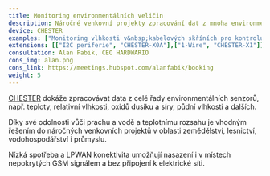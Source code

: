 ```yaml
---
title: Monitoring environmentálních veličin
description: Náročné venkovní projekty zpracování dat z mnoha environmentálních senzorů, např. teploty, relativní vlhkosti, oxidů dusíku a síry, půdní vlhkosti a dalších.
device: CHESTER
examples: ["Monitoring vlhkosti v&nbsp;kabelových skříních pro kontrolu jejich kvality","Monitoring kvality ovzduší s využitím billboardů","Měření lokální teploty u&nbsp;lapačů kůrovce","Monitoring vlhkosti půdy v&nbsp;lesích"]
extensions: [["I2C periferie", "CHESTER-X0A"],["1-Wire", "CHESTER-X1"]]
consultation: Alan Fabik, CEO HARDWARIO
cons_img: alan.png
cons_link: https://meetings.hubspot.com/alanfabik/booking
weight: 5
---
```


[CHESTER](/cs/chester/) dokáže zpracovávat data z celé řady environmentálních senzorů, např. teploty, relativní vlhkosti, oxidů dusíku a síry, půdní vlhkosti a dalších.

Díky své odolnosti vůči prachu a vodě a teplotnímu rozsahu je vhodným řešením do náročných venkovních projektů v oblasti zemědělství, lesnictví, vodohospodářství i průmyslu.

Nízká spotřeba a LPWAN konektivita umožňují nasazení i v místech nepokrytých GSM signálem a bez připojení k elektrické síti.

